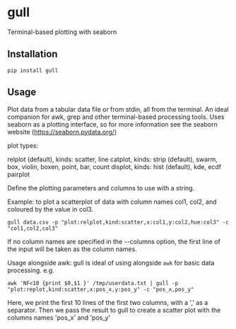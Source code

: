 # gull


Terminal-based plotting with seaborn

## Installation

```console
pip install gull
```

## Usage

Plot data from a tabular data file or from stdin, all from the terminal. An ideal companion for awk, grep and other terminal-based processing tools. Uses seaborn as a plotting interface, so for more information see the seaborn website (https://seaborn.pydata.org/)

plot types: 

relplot (default), kinds: scatter, line
catplot, kinds: strip (default), swarm, box, violin, boxen, point, bar, count 
displot, kinds: hist (default), kde, ecdf 
pairplot

Define the plotting parameters and columns to use with a string. 

Example: to plot a scatterplot of data with column names col1, col2, and coloured by the value in col3.

`gull data.csv -p "plot:relplot,kind:scatter,x:col1,y:col2,hue:col3" -c "col1,col2,col3"`

If no column names are specified in the --columns option, the first line of the input will be taken as the column names. 

Usage alongside awk: gull is ideal of using alongside `awk` for basic data processing. e.g. 

```
awk 'NF<10 {print $0,$1 }' /tmp/userdata.txt | gull -p "plot:replot,kind:scatter,x:pos_x,y:pos_y" -c "pos_x,pos_y"
```

Here, we print the first 10 lines of the first two columns, with a ',' as a separator. Then we pass the result to gull to create a scatter plot with the columns names 'pos_x' and 'pos_y'
